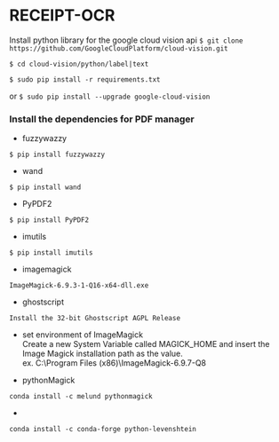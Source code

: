 # RECEIPT-OCR
Install python library for the google cloud vision api
  `$ git clone https://github.com/GoogleCloudPlatform/cloud-vision.git`
  
  `$ cd cloud-vision/python/label|text`
  
  `$ sudo pip install -r requirements.txt`
     
  
   or `$ sudo pip install --upgrade google-cloud-vision`
 
### Install the dependencies for PDF manager
   - fuzzywazzy
   
   `$ pip install fuzzywazzy`

   - wand
   
   `$ pip install wand`

   - PyPDF2
   
   `$ pip install PyPDF2`

   - imutils
   
   `$ pip install imutils`

   - imagemagick
    
   ```ImageMagick-6.9.3-1-Q16-x64-dll.exe```

   - ghostscript
   
   ```Install the 32-bit Ghostscript AGPL Release```

   - set environment of ImageMagick  
   Create a new System Variable called MAGICK_HOME and insert the Image Magick installation path as the value.   
   ex. C:\Program Files (x86)\ImageMagick-6.9.7-Q8
     
   - pythonMagick 
   
   ``` conda install -c melund pythonmagick ```
   
   - 
   ```conda install -c conda-forge python-levenshtein```
   
   